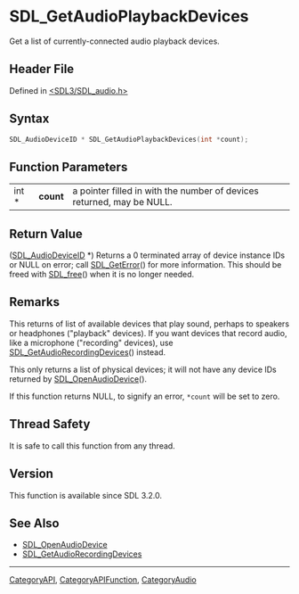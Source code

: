 # SDL_GetAudioPlaybackDevices

Get a list of currently-connected audio playback devices.

## Header File

Defined in [<SDL3/SDL_audio.h>](https://github.com/libsdl-org/SDL/blob/main/include/SDL3/SDL_audio.h)

## Syntax

```c
SDL_AudioDeviceID * SDL_GetAudioPlaybackDevices(int *count);
```

## Function Parameters

|       |           |                                                                       |
| ----- | --------- | --------------------------------------------------------------------- |
| int * | **count** | a pointer filled in with the number of devices returned, may be NULL. |

## Return Value

([SDL_AudioDeviceID](SDL_AudioDeviceID) *) Returns a 0 terminated array of
device instance IDs or NULL on error; call [SDL_GetError](SDL_GetError)()
for more information. This should be freed with [SDL_free](SDL_free)() when
it is no longer needed.

## Remarks

This returns of list of available devices that play sound, perhaps to
speakers or headphones ("playback" devices). If you want devices that
record audio, like a microphone ("recording" devices), use
[SDL_GetAudioRecordingDevices](SDL_GetAudioRecordingDevices)() instead.

This only returns a list of physical devices; it will not have any device
IDs returned by [SDL_OpenAudioDevice](SDL_OpenAudioDevice)().

If this function returns NULL, to signify an error, `*count` will be set to
zero.

## Thread Safety

It is safe to call this function from any thread.

## Version

This function is available since SDL 3.2.0.

## See Also

- [SDL_OpenAudioDevice](SDL_OpenAudioDevice)
- [SDL_GetAudioRecordingDevices](SDL_GetAudioRecordingDevices)






----
[CategoryAPI](CategoryAPI), [CategoryAPIFunction](CategoryAPIFunction), [CategoryAudio](CategoryAudio)

